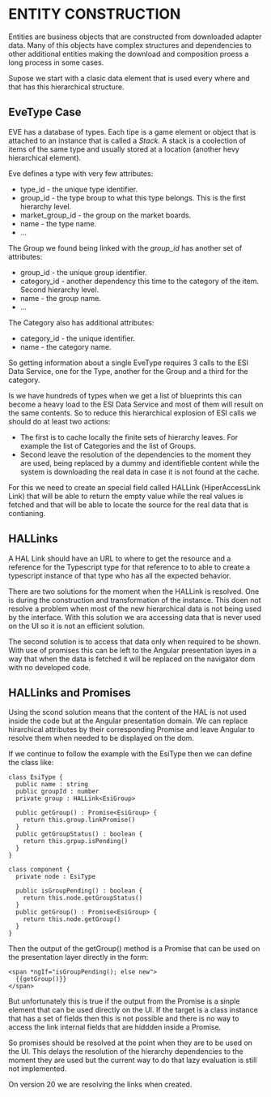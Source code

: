 # ENTITY CONSTRUCTION
Entities are business objects that are constructed from downloaded adapter data. Many of this objects have complex structures and dependencies to other additional entities making the download and composition proess a long process in some cases.

Supose we start with a clasic data element that is used every where and that has this hierarchical structure.

## EveType Case
EVE has a database of types. Each tipe is a game element or object that is attached to an instance that is called a *Stack*. A stack is a coolection of items of the same type and usually stored at a location (another hevy hierarchical element).

Eve defines a type with very few attributes:
* type_id - the unique type identifier.
* group_id - the type broup to what this type belongs. This is the first hierarchy level.
* market_group_id - the group on the market boards.
* name - the type name.
* ...

The Group we found being linked with the *group_id* has another set of attributes:
* group_id - the unique group identifier.
* category_id - another dependency this time to the category of the item. Second hierarchy level.
* name - the group name.
* ...

The Category also has additional attributes:
* category_id - the unique identifier.
* name - the category name.

So getting information about a single EveType requires 3 calls to the ESI Data Service, one for the Type, another for the Group and a third for the category.

Is we have hundreds of types when we get a list of blueprints this can become a 
heavy load to the ESI Data Service and most of them will result on the same contents. So to reduce this hierarchical explosion of ESI calls we should do at least two actions:
* The first is to cache locally the finite sets of hierarchy leaves. For example the list of Categories and the list of Groups.
* Second leave the resolution of the dependencies to the moment they are used, being replaced by a dummy and identifieble content while the system is downloading the real data in case it is not found at the cache.

For this we need to create an special field called HALLink (HiperAccessLink Link) that will be able to return the empty value while the real values is fetched and that will be able to locate the source for the real data that is contianing.

## HALLinks
A HAL Link should have an URL to where to get the resource and a reference for the Typescript type for that reference to to able to create a typescript instance of that type who has all the expected behavior.

There are two solutions for the moment when the HALLink is resolved. One is during the construction and transformation of the instance. This doen not resolve a problem when most of the new hierarchical data is not being used by the interface. With this solution we ara accessing data that is never used on the UI so it is not an efficient solution.

The second solution is to access that data only when required to be shown. With use of promises this can be left to the Angular presentation layes in a way that when the data is fetched it will be replaced on the navigator dom with no developed code.

## HALLinks and Promises
Using the scond solution means that the content of the HAL is not used inside the code but at the Angular presentation domain. We can replace hirarchical attributes by their corresponding Promise and leave Angular to resolve them when needed to be displayed on the dom.

If we continue to follow the example with the EsiType then we can define the class like:
````
class EsiType {
  public name : string
  public groupId : number
  private group : HALLink<EsiGroup>

  public getGroup() : Promise<EsiGroup> {
    return this.group.linkPromise()
  }
  public getGroupStatus() : boolean {
    return this.grpup.isPending()
  }
}

class component {
  private node : EsiType

  public isGroupPending() : boolean {
    return this.node.getGroupStatus()
  }
  public getGroup() : Promise<EsiGroup> {
    return this.node.getGroup()
  }
}
````

Then the output of the getGroup() method is a Promise that can be used on the 
presentation layer directly in the form:
````
<span *ngIf="isGroupPending(); else new">
  {{getGroup()}}
</span>
````

But unfortunately this is true if the output from the Promise is a sinple element that can be used directly on the UI. If the target is a class instance that has a set of fields then this is not possible and there is no way to access the link internal fields that are hiddden inside a Promise.

So promises should be resolved at the point when they are to be used on the UI. This delays the resolution of the hierarchy dependencies to the moment they are used but the current way to do that lazy evaluation is still not implemented.

On version 20 we are resolving the links when created.
